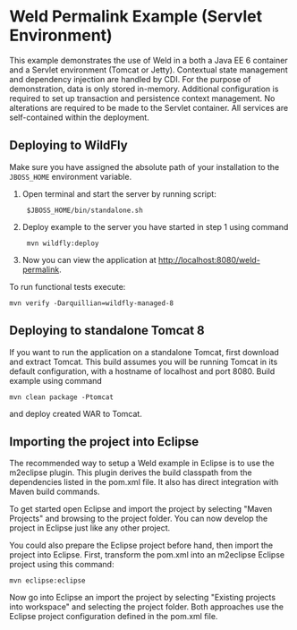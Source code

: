 Weld Permalink Example (Servlet Environment)
============================================

This example demonstrates the use of Weld in a both a Java EE 6 container and a
Servlet environment (Tomcat or Jetty). Contextual state management and
dependency injection are handled by CDI. For the purpose of demonstration,
data is only stored in-memory. Additional configuration is required to set up
transaction and persistence context management. No alterations are
required to be made to the Servlet container. All services are self-contained
within the deployment.

Deploying to WildFly
--------------------
Make sure you have assigned the absolute path of your installation to the
`JBOSS_HOME` environment variable.

1. Open terminal and start the server by running script:

        $JBOSS_HOME/bin/standalone.sh

2. Deploy example to the server you have started in step 1 using command

        mvn wildfly:deploy

3. Now you can view the application at <http://localhost:8080/weld-permalink>.

To run functional tests execute:

    mvn verify -Darquillian=wildfly-managed-8

Deploying to standalone Tomcat 8
--------------------------------
If you want to run the application on a standalone Tomcat, first download and
extract Tomcat. This build assumes you will be running Tomcat in its default
configuration, with a hostname of localhost and port 8080. Build example using 
command
                                                        
    mvn clean package -Ptomcat
                                                             
and deploy created WAR to Tomcat. 


Importing the project into Eclipse
----------------------------------
The recommended way to setup a Weld example in Eclipse is to use the m2eclipse
plugin. This plugin derives the build classpath from the dependencies listed in
the pom.xml file. It also has direct integration with Maven build commands.

To get started open Eclipse and import the project by selecting "Maven
Projects" and browsing to the project folder. You can now develop the project
in Eclipse just like any other project.

You could also prepare the Eclipse project before hand, then import the project
into Eclipse. First, transform the pom.xml into an m2eclipse Eclipse project
using this command:

    mvn eclipse:eclipse

Now go into Eclipse an import the project by selecting "Existing projects into
workspace" and selecting the project folder. Both approaches use the Eclipse
project configuration defined in the pom.xml file.